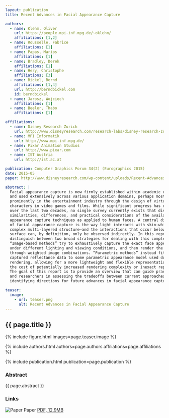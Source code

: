 ```yaml
---
layout: publication
title: Recent Advances in Facial Appearance Capture

authors:
  - name: Klehm, Oliver
    url: https://people.mpi-inf.mpg.de/~oklehm/
    affiliations: [1,2]
  - name: Rousselle, Fabrice
    affiliations: [1]
  - name: Papas, Marios
    affiliations: [1]
  - name: Bradley, Derek
    affiliations: [1]
  - name: Hery, Christophe
    affiliations: [3]
  - name: Bickel, Bernd
    affiliations: [1,4]
    url: http://berndbickel.com
    id: berndbickel
  - name: Jarosz, Wojciech
    affiliations: [1]
  - name: Beeler, Thabo
    affiliations: [1]

affiliations:
  - name: Disney Research Zurich
    url: http://www.disneyresearch.com/research-labs/disney-research-zurich/
  - name: MPI Informatik
    url: http://www.mpi-inf.mpg.de/
  - name: Pixar Animation Studios
    url: http://www.pixar.com
  - name: IST Austria
    url: http://ist.ac.at

publication: Computer Graphics Forum 34(2) (Eurographics 2015)
date: 2015-05
paper: http://www.disneyresearch.com/wp-content/uploads/Recent-Advances-in-Facial-Appearance-Capture-Paper.pdf

abstract: |
  Facial appearance capture is now firmly established within academic research
  and used extensively across various application domains, perhaps most
  prominently in the entertainment industry through the design of virtual
  characters in video games and films. While significant progress has occurred
  over the last two decades, no single survey currently exists that discusses the
  similarities, differences, and practical considerations of the available
  appearance capture techniques as applied to human faces. A central difficulty
  of facial appearance capture is the way light interacts with skin—which has a
  complex multi-layered structure—and the interactions that occur below the skin
  surface can, by definition, only be observed indirectly. In this report, we
  distinguish between two broad strategies for dealing with this complexity.
  “Image-based methods” try to exhaustively capture the exact face appearance
  under different lighting and viewing conditions, and then render the face
  through weighted image combinations. “Parametric methods” instead fit the
  captured reflectance data to some parametric appearance model used during
  rendering, allowing for a more lightweight and flexible representation but at
  the cost of potentially increased rendering complexity or inexact reproduction.
  The goal of this report is to provide an overview that can guide practitioners
  and researchers in assessing the tradeoffs between current approaches and
  identifying directions for future advances in facial appearance capture.

teaser:
  image:
    - url: teaser.png
      alt: Recent Advances in Facial Appearance Capture
---
```


## {{ page.title }}

{% include figure.html images=page.teaser.image %}

{% include authors.html authors=page.authors affiliations=page.affiliations %}

{% include publication.html publication=page.publication %}

### Abstract

{{ page.abstract }}

### Links

![Paper](paper.jpg) Paper [PDF, 12.9MB]({{page.paper}})
